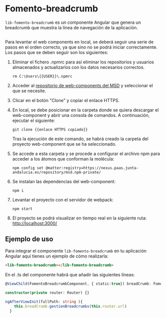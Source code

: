 # Fomento-breadcrumb

`lib-fomento-breadcrumb` es un componente Angular que genera un breadcrumb que muestra la linea de navegación de la aplicación.

##

Para levantar el web components en local, se deberá seguir una serie de pasos en el orden correcto, ya que sino no se podrá iniciar correctamente. Los pasos que se deben seguir son los siguientes:

1. Eliminar el fichero .npmrc para así eliminar los repositorios y usuarios almacenados y actualizarlos con los datos necesarios correctos.

   ```
   rm C:\Users\{{USER}}\.npmrc
   ```

2. Acceder al [repositorio de web-components del MSD](https://gitlab.juntadeandalucia.es/pt-exp-webcomponents) y seleccionar el que se necesite.
3. Clicar en el botón "Clone" y copiar el enlace HTTPS.
4. En local, se debe posicionar en la carpeta donde se quiera descargar el web-component y abrir una consola de comandos. A continuación, ejecutar el siguiente:
   ```
   git clone {{enlace HTTPS copiado}}
   ```
   Tras la ejecución de este comando, se habrá creado la carpeta del proyecto web-component que se ha seleccionado.
5. Se accede a esta carpeta y se procede a configurar el archivo npm para acceder a los átomos que conforman la molécula:
   ```
   npm config set @matter:registry=https://nexus.paas.junta-andalucia.es/repository/msd.npm-private/
   ```
6. Se instalan las dependencias del web-component:
   ```
   npm i
   ```
7. Levantar el proyecto con el servidor de webpack:
   ```
   npm start
   ```
8. El proyecto se podrá visualizar en tiempo real en la siguiente ruta: [http://localhost:3000/](http://localhost:3000/)

## Ejemplo de uso

Para integrar el componente `lib-fomento-breadcrumb` en tu aplicación Angular aquí tienes un ejemplo de cómo realizarla:

```html
<lib-fomento-breadcrumb></lib-fomento-breadcrumb>
```

En el .ts del componente habrá que añadir las siguientes líneas:

```ts
@ViewChild(FomentoBreadcrumbComponent, { static:true}) breadCrumb: FomentoBreadcrumbComponent

constructor(private router: Router) {}

ngAfterViewInit(fullPath: string ){
    this.breadCrumb.gestionBreadcrumbs(this.router.url)
  }
```
